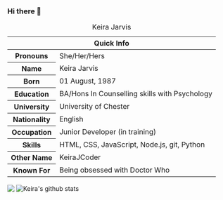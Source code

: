 ### Hi there 👋

<table>
<p style="text-align:center;">
<caption>Keira Jarvis</caption>
<thead>
<tr>
<th colspan="2">Quick Info</th>
</tr>
</thead>
<tbody>
 <tr><th scope='row'>Pronouns</th><td>She/Her/Hers</td></tr>
 <tr><th scope='row'>Name</th><td>Keira Jarvis</td></tr>
<tr><th scope='row'>Born</th><td><time datetime="2002-01-11 08:00">01 August, 1987</time></td></tr>
<tr><th scope='row'>Education</th><td>BA/Hons In Counselling skills with Psychology</td></tr>
<tr><th scope='row'>University</th><td>University of Chester</td></tr>
<tr><th scope='row'>Nationality</th><td>English</td></tr>
<tr><th scope='row'>Occupation</th><td>Junior Developer (in training)</td></tr>
<tr><th scope='row'>Skills</th><td>HTML, CSS, JavaScript, Node.js, git, Python</td></tr>
<tr><th scope='row'>Other Name</th><td>KeiraJCoder</td></tr>
<tr><th scope='row'>Known For</th><td>Being obsessed with Doctor Who</td></tr>
</tbody>
</table>
</p>

<img align="center" src="https://github-readme-stats.vercel.app/api/top-langs/?username=KeiraJCoder&layout=compact&theme=radical" />
<img align="center" src="https://github-readme-stats.vercel.app/api?username=KeiraJCoder&show_icons=true&include_all_commits=true&theme=radical" alt="Keira's github stats" />
